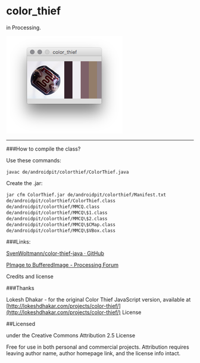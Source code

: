 color_thief
===========
in Processing.  

![](ldr-palette.png)  

------

###How to compile the class?

Use these commands:  

    javac de/androidpit/colorthief/ColorThief.java

Create the .jar:  


    jar cfm ColorThief.jar de/androidpit/colorthief/Manifest.txt de/androidpit/colorthief/ColorThief.class de/androidpit/colorthief/MMCQ.class de/androidpit/colorthief/MMCQ\$1.class de/androidpit/colorthief/MMCQ\$2.class de/androidpit/colorthief/MMCQ\$CMap.class de/androidpit/colorthief/MMCQ\$VBox.class


###Links:

[SvenWoltmann/color-thief-java · GitHub](https://github.com/SvenWoltmann/color-thief-java)

[PImage to BufferedImage - Processing Forum](http://forum.processing.org/one/topic/pimage-to-bufferedimage.html)

Credits and license

###Thanks

Lokesh Dhakar - for the original Color Thief JavaScript version, available at [http://lokeshdhakar.com/projects/color-thief/](http://lokeshdhakar.com/projects/color-thief/)
License

##Licensed

under the Creative Commons Attribution 2.5 License  

Free for use in both personal and commercial projects.
Attribution requires leaving author name, author homepage link, and the license info intact.